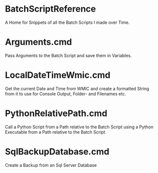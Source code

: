 # BatchScriptReference

A Home for Snippets of all the Batch Scripts I made over Time. 

# Arguments.cmd

Pass Arguments to the Batch Script and save them in Variables.

# LocalDateTimeWmic.cmd

Get the current Date and Time from WMIC and create a formatted String from it to use for Console Output, Folder- and Filenames etc.

# PythonRelativePath.cmd

Call a Python Script from a Path relative to the Batch Script using a Python Executable from a Path relative to the Batch Script.

# SqlBackupDatabase.cmd

Create a Backup from an Sql Server Database